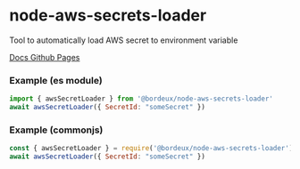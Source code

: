 # node-aws-secrets-loader

Tool to automatically load AWS secret to environment variable

[Docs Github Pages](https://bordeux.github.io/node-aws-secrets-loader/)

 ### Example (es module)
```js
import { awsSecretLoader } from '@bordeux/node-aws-secrets-loader'
await awsSecretLoader({ SecretId: "someSecret" })
```

### Example (commonjs)
```js
const { awsSecretLoader } = require('@bordeux/node-aws-secrets-loader');
await awsSecretLoader({ SecretId: "someSecret" })
```
